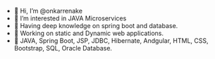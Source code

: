 - 👋 Hi, I’m @onkarrenake
- 👀 I’m interested in JAVA Microservices
- 🌱 Having deep knowledge on spring boot and database.
- 🌱 Working on static and Dynamic web applications.
- 🌱 JAVA, Spring Boot, JSP, JDBC, Hibernate, Andgular, HTML, CSS, Bootstrap, SQL, Oracle Database.

<!---
onkarrenake/onkarrenake is a ✨ special ✨ repository because its `README.md` (this file) appears on your GitHub profile.
You can click the Preview link to take a look at your changes.
--->
